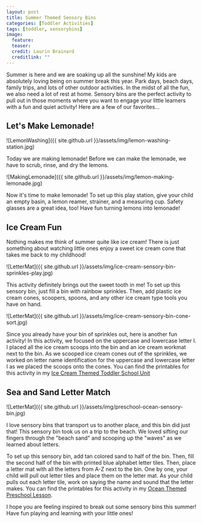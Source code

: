 ```yaml
---
layout: post
title: Summer Themed Sensory Bins
categories: [Toddler Activities]
tags: [toddler, sensorybins]
image:
  feature: 
  teaser: 
  credit: Laurin Brainard
  creditlink: ""
---
```

Summer is here and we are soaking up all the sunshine! My kids are absolutely loving being on summer break this year. Park days, beach days, family trips, and lots of other outdoor activities. In the midst of all the fun, we also need a lot of rest at home. Sensory bins are the perfect activity to pull out in those moments where you want to engage your little learners with a fun and quiet activity! Here are a few of our favorites...

## Let's Make Lemonade!

![LemonWashing]({{ site.github.url }}/assets/img/lemon-washing-station.jpg)

Today we are making lemonade! Before we can make the lemonade, we have to scrub, rinse, and dry the lemons.

![MakingLemonade]({{ site.github.url }}/assets/img/lemon-making-lemonade.jpg)

Now it's time to make lemonade! To set up this play station, give your child an empty basin, a lemon reamer, strainer, and a measuring cup. Safety glasses are a great idea, too! Have fun turning lemons into lemonade!

## Ice Cream Fun

Nothing makes me think of summer quite like ice cream! There is just something about watching little ones enjoy a sweet ice cream cone that takes me back to my childhood!

![LetterMat]({{ site.github.url }}/assets/img/ice-cream-sensory-bin-sprinkles-play.jpg)

This activity definitely brings out the sweet tooth in me! To set up this sensory bin, just fill a bin with rainbow sprinkles. Then, add plastic ice cream cones, scoopers, spoons, and any other ice cream type tools you have on hand. 

![LetterMat]({{ site.github.url }}/assets/img/ice-cream-sensory-bin-cone-sort.jpg)

Since you already have your bin of sprinkles out, here is another fun activity! In this activity, we focused on the uppercase and lowercase letter I. I placed all the ice cream scoops into the bin and an ice cream workmat next to the bin. As we scooped ice cream cones out of the sprinkles, we worked on letter name identification for the uppercase and lowercase letter I as we placed the scoops onto the cones. You can find the printables for this activity in my [Ice Cream Themed Toddler School Unit](https://www.teacherspayteachers.com/Product/Toddler-School-Lesson-Plans-Ice-Cream-Themed-Activities-Homeschool-Classroom-4635846?st=b0e47a0494b5d748e0d85a4519381133)

## Sea and Sand Letter Match

![LetterMat]({{ site.github.url }}/assets/img/preschool-ocean-sensory-bin.jpg)

I love sensory bins that transport us to another place, and this bin did just that! This sensory bin took us on a trip to the beach. We loved sifting our fingers through the "beach sand" and scooping up the "waves" as we learned about letters. 

To set up this sensory bin, add tan colored sand to half of the bin. Then, fill the second half of the bin with printed blue alphabet letter tiles. Then, place a letter mat with all the letters from A-Z next to the bin. One by one, your child will pull out letter tiles and place them on the letter mat. As your child pulls out each letter tile, work on saying the name and sound that the letter makes. You can find the printables for this activity in my [Ocean Themed Preschool Lesson](https://www.teacherspayteachers.com/Product/Preschool-Lesson-Plans-Ocean-Preschool-Curriculum-5634332). 

I hope you are feeling inspired to break out some sensory bins this summer! Have fun playing and learning with your little ones!